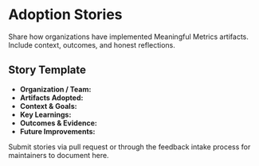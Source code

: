 # Adoption Stories

Share how organizations have implemented Meaningful Metrics artifacts. Include context, outcomes, and honest reflections.

## Story Template
- **Organization / Team:**
- **Artifacts Adopted:**
- **Context & Goals:**
- **Key Learnings:**
- **Outcomes & Evidence:**
- **Future Improvements:**

Submit stories via pull request or through the feedback intake process for maintainers to document here.
